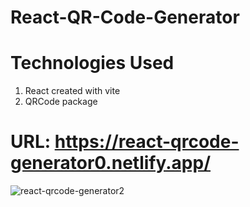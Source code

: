 # React-QR-Code-Generator

# Technologies Used
1. React created with vite
2. QRCode package
# URL: https://react-qrcode-generator0.netlify.app/

![react-qrcode-generator2](https://user-images.githubusercontent.com/73966666/209467232-9d7e2c4c-5cc2-4cd2-b04a-d37a7b1ee784.png)
